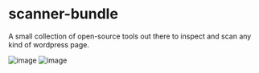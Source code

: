 # scanner-bundle
A small collection of open-source tools out there to inspect and scan any kind of wordpress page.

![image](https://user-images.githubusercontent.com/66866223/195999155-462a0407-2e2c-4d5d-8511-e2adf2362874.png)
![image](https://user-images.githubusercontent.com/66866223/195991860-7d5170cc-eb40-4c91-9d93-72d89c0ddac8.png)
